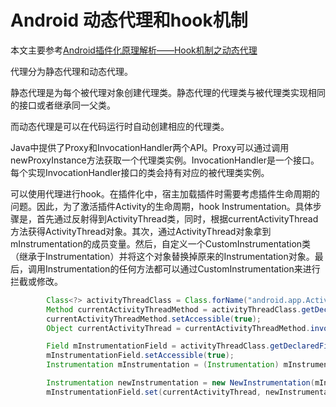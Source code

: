 # Android 动态代理和hook机制

本文主要参考[Android插件化原理解析——Hook机制之动态代理](http://weishu.me/2016/01/28/understand-plugin-framework-proxy-hook/)

代理分为静态代理和动态代理。

静态代理是为每个被代理对象创建代理类。静态代理的代理类与被代理类实现相同的接口或者继承同一父类。

而动态代理是可以在代码运行时自动创建相应的代理类。

Java中提供了Proxy和InvocationHandler两个API。Proxy可以通过调用newProxyInstance方法获取一个代理类实例。InvocationHandler是一个接口。每个实现InvocationHandler接口的类会持有对应的被代理类实例。



可以使用代理进行hook。在插件化中，宿主加载插件时需要考虑插件生命周期的问题。因此，为了激活插件Activity的生命周期，hook Instrumentation。具体步骤是，首先通过反射得到ActivityThread类，同时，根据currentActivityThread方法获得ActivityThread对象。其次，通过ActivityThread对象拿到mInstrumentation的成员变量。然后，自定义一个CustomInstrumentation类（继承于Instrumentation）并将这个对象替换掉原来的Instrumentation对象。最后，调用Instrumentation的任何方法都可以通过CustomInstrumentation来进行拦截或修改。

```java
		Class<?> activityThreadClass = Class.forName("android.app.ActivityThread");
		Method currentActivityThreadMethod = activityThreadClass.getDeclaredMethod("currentActivityThread");
		currentActivityThreadMethod.setAccessible(true);
		Object currentActivityThread = currentActivityThreadMethod.invoke(null);

		Field mInstrumentationField = activityThreadClass.getDeclaredField("mInstrumentation");
		mInstrumentationField.setAccessible(true);
		Instrumentation mInstrumentation = (Instrumentation) mInstrumentationField.get(currentActivityThread);

		Instrumentation newInstrumentation = new NewInstrumentation(mInstrumentation);
		mInstrumentationField.set(currentActivityThread, newInstrumentation);
```





